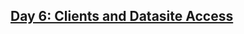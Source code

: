 ## [Day 6: Clients and Datasite Access](https://www.linkedin.com/pulse/day-6-clients-datasite-access-30daysofflcode-dsilva-e85gf/?trackingId=0QQOtsZSTM6v2qo0Uf2Lmg%3D%3D)
